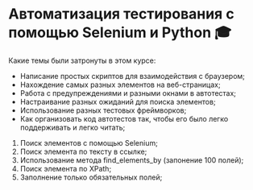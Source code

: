 # Автоматизация тестирования с помощью Selenium и Python :mortar_board:

Какие темы были затронуты в этом курсе: 

- Написание простых скриптов для взаимодействия с браузером;</br>
- Нахождение самых разных элементов на веб-страницах;</br>
- Работа с предупреждениями и разными окнами в автотестах; </br>
- Настраивание разных ожиданий для поиска элементов;</br>
- Использование разных тестовых фреймворков; </br>
- Как организовать код автотестов так, чтобы его было легко поддерживать и легко читать;
1. Поиск элементов с помощью Selenium;
2. Поиск элемента по тексту в ссылке;
3. Использование метода find_elements_by (запонение 100 полей);
4. Поиск элемента по XPath;
5. Заполнение только обязательных полей;


